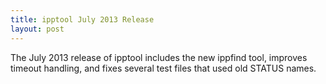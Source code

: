 ```yaml
---
title: ipptool July 2013 Release
layout: post
---
```


The July 2013 release of ipptool includes the new ippfind tool, improves timeout handling, and fixes several test files that used old STATUS names.
